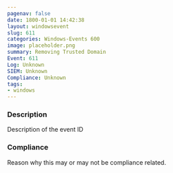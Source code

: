 ```yaml
---
pagenav: false
date: 1800-01-01 14:42:38
layout: windowsevent
slug: 611
categories: Windows-Events 600
image: placeholder.png
summary: Removing Trusted Domain
Event: 611
Log: Unknown
SIEM: Unknown
Compliance: Unknown
tags:
- windows
---
```


### Description

Description of the event ID

### Compliance

Reason why this may or may not be compliance related.
